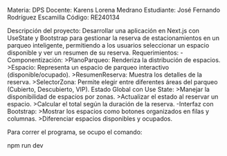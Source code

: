 Materia: DPS 
Docente: Karens Lorena Medrano
Estudiante: José Fernando Rodríguez Escamilla 
Código: RE240134

Descripción del proyecto:
Desarrollar una aplicación en Next.js con UseState y Bootstrap para gestionar la reserva de estacionamientos en un parqueo inteligente, permitiendo a los usuarios seleccionar un espacio disponible y ver un resumen de su reserva.
Requerimientos:
    -Componentización:
        >PlanoParqueo: Renderiza la distribución de espacios.
        >Espacio: Representa un espacio de parqueo interactivo (disponible/ocupado).
        >ResumenReserva: Muestra los detalles de la reserva.
        >SelectorZona: Permite elegir entre diferentes áreas del parqueo (Cubierto, Descubierto, VIP).
    Estado Global con Use State:
        >Manejar la disponibilidad de espacios por zonas.
        >Actualizar el estado al reservar un espacio.
        >Calcular el total según la duración de la reserva.
    -Interfaz con Bootstrap:
        >Mostrar los espacios como botones organizados en filas y columnas.
        >Diferenciar espacios disponibles y ocupados.



Para  correr el programa, se ocupo el comando: 

npm run dev




